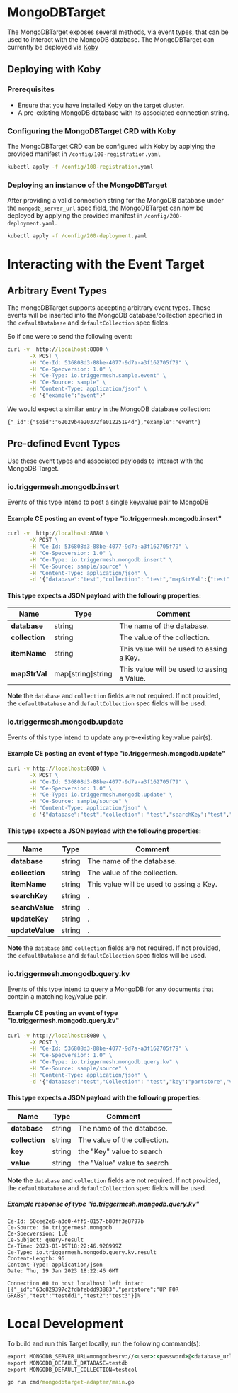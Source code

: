# MongoDBTarget

The MongoDBTarget exposes several methods, via event types, that can be used to interact with the MongoDB database.
The MongoDBTarget can currently be deployed via [Koby](https://github.com/triggermesh/koby)

## Deploying with Koby
### Prerequisites
* Ensure that you have installed [Koby](https://github.com/triggermesh/koby) on the target cluster.
* A pre-existing MongoDB database with its associated connection string.

### Configuring the MongoDBTarget CRD with Koby
The MongoDBTarget CRD can be configured with Koby by applying the provided manifest in `/config/100-registration.yaml`
```cmd
kubectl apply -f /config/100-registration.yaml
```

### Deploying an instance of the MongoDBTarget
After providing a valid connection string for the MongoDB database under the `mongodb_server_url` spec field,
the MongoDBTarget can now be deployed by applying the provided manifest in `/config/200-deployment.yaml`.
```cmd
kubectl apply -f /config/200-deployment.yaml
```

# Interacting with the Event Target
## Arbitrary Event Types
The mongoDBTarget supports accepting arbitrary event types. These events will be inserted into the MongoDB database/collection specified in the `defaultDatabase` and `defaultCollection` spec fields.

So if one were to send the following event:

```cmd
curl -v  http://localhost:8080 \
       -X POST \
       -H "Ce-Id: 536808d3-88be-4077-9d7a-a3f162705f79" \
       -H "Ce-Specversion: 1.0" \
       -H "Ce-Type: io.triggermesh.sample.event" \
       -H "Ce-Source: sample" \
       -H "Content-Type: application/json" \
       -d '{"example":"event"}'
```

We would expect a similar entry in the MongoDB database collection:

```
{"_id":{"$oid":"62029b4e20372fe01225194d"},"example":"event"}
```

## Pre-defined Event Types

Use these event types and associated payloads to interact with the MongoDB Target.

### io.triggermesh.mongodb.insert

Events of this type intend to post a single key:value pair to MongoDB

#### Example CE posting an event of type "io.triggermesh.mongodb.insert"

```cmd
curl -v  http://localhost:8080 \
       -X POST \
       -H "Ce-Id: 536808d3-88be-4077-9d7a-a3f162705f79" \
       -H "Ce-Specversion: 1.0" \
       -H "Ce-Type: io.triggermesh.mongodb.insert" \
       -H "Ce-Source: sample/source" \
       -H "Content-Type: application/json" \
       -d '{"database":"test","collection": "test","mapStrVal":{"test":"testdd1","test2":"test3"}}'
```

#### This type expects a JSON payload with the following properties:

| Name  |  Type |  Comment |
|---|---|---|
| **database** | string | The name of the database.  |
| **collection** | string | The value of the collection. |
| **itemName** | string | This value will be used to assing a Key.  |
| **mapStrVal** | map[string]string | This value will be used to assing a Value. |

**Note** the `database` and `collection` fields are not required. If not provided, the `defaultDatabase` and `defaultCollection` spec fields will be used.

### io.triggermesh.mongodb.update

Events of this type intend to update any pre-existing key:value pair(s). 

#### Example CE posting an event of type "io.triggermesh.mongodb.update"

```cmd
curl -v http://localhost:8080 \
       -X POST \
       -H "Ce-Id: 536808d3-88be-4077-9d7a-a3f162705f79" \
       -H "Ce-Specversion: 1.0" \
       -H "Ce-Type: io.triggermesh.mongodb.update" \
       -H "Ce-Source: sample/source" \
       -H "Content-Type: application/json" \
       -d '{"database":"test","collection": "test","searchKey":"test","searchValue":"testdd1","updateKey":"partstore","updateValue":"UP FOR GRABS"}'
```

#### This type expects a JSON payload with the following properties:

| Name  |  Type |  Comment |
|---|---|---|
| **database** | string | The name of the database.  |
| **collection** | string | The value of the collection. |
| **itemName** | string | This value will be used to assing a Key.  |
| **searchKey** | string | . |
| **searchValue** | string | .  |
| **updateKey** | string | .  |
| **updateValue** | string |. |

**Note** the `database` and `collection` fields are not required. If not provided, the `defaultDatabase` and `defaultCollection` spec fields will be used.

### io.triggermesh.mongodb.query.kv

Events of this type intend to query a MongoDB for any documents that contain a matching key/value pair. 

#### Example CE posting an event of type "io.triggermesh.mongodb.query.kv"

```cmd
curl -v http://localhost:8080 \
       -X POST \
       -H "Ce-Id: 536808d3-88be-4077-9d7a-a3f162705f79" \
       -H "Ce-Specversion: 1.0" \
       -H "Ce-Type: io.triggermesh.mongodb.query.kv" \
       -H "Ce-Source: sample/source" \
       -H "Content-Type: application/json" \
       -d '{"database":"test","Collection": "test","key":"partstore","value":"UP FOR GRABS"}'
```

#### This type expects a JSON payload with the following properties:

| Name  |  Type |  Comment |
|---|---|---|
| **database** | string | The name of the database.  |
| **collection** | string | The value of the collection. |
| **key** | string | the "Key" value to search  |
| **value** | string | the "Value" value to search |

**Note** the `database` and `collection` fields are not required. If not provided, the `defaultDatabase` and `defaultCollection` spec fields will be used.

##### Example response of  type "io.triggermesh.mongodb.query.kv"

```
Ce-Id: 60cee2e6-a3d0-4ff5-8157-b80ff3e8797b
Ce-Source: io.triggermesh.mongodb
Ce-Specversion: 1.0
Ce-Subject: query-result
Ce-Time: 2023-01-19T18:22:46.928999Z
Ce-Type: io.triggermesh.mongodb.query.kv.result
Content-Length: 96
Content-Type: application/json
Date: Thu, 19 Jan 2023 18:22:46 GMT

Connection #0 to host localhost left intact
[{"_id":"63c829397c2fdbfebdd93883","partstore":"UP FOR GRABS","test":"testdd1","test2":"test3"}]%   
```

# Local Development

To build and run this Target locally, run the following command(s):

```cmd
export MONGODB_SERVER_URL=mongodb+srv://<user>:<password>@<database_url>/myFirstDatabase
export MONGODB_DEFAULT_DATABASE=testdb
export MONGODB_DEFAULT_COLLECTION=testcol

go run cmd/mongodbtarget-adapter/main.go
```
